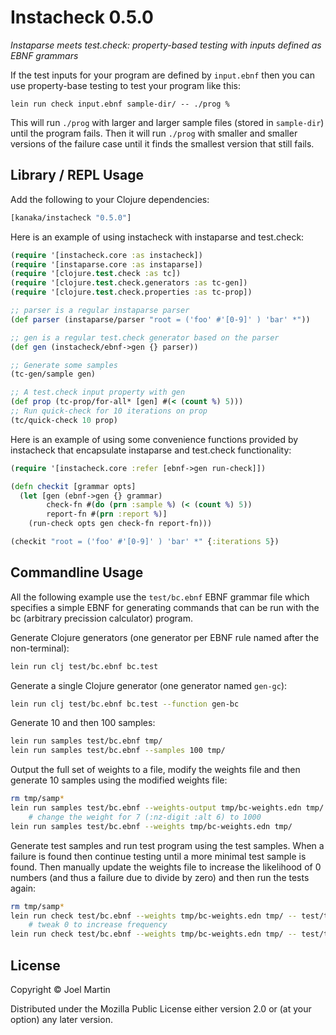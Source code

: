 # Instacheck 0.5.0

*Instaparse meets test.check: property-based testing with inputs defined as EBNF grammars*

If the test inputs for your program are defined by `input.ebnf` then
you can use property-base testing to test your program like this:

```
lein run check input.ebnf sample-dir/ -- ./prog %
```

This will run `./prog` with larger and larger sample files (stored in
`sample-dir`) until the program fails. Then it will run `./prog` with
smaller and smaller versions of the failure case until it finds the
smallest version that still fails.

## Library / REPL Usage

Add the following to your Clojure dependencies:

```clojure
[kanaka/instacheck "0.5.0"]
```

Here is an example of using instacheck with instaparse and test.check:

```clojure
(require '[instacheck.core :as instacheck])
(require '[instaparse.core :as instaparse])
(require '[clojure.test.check :as tc])
(require '[clojure.test.check.generators :as tc-gen])
(require '[clojure.test.check.properties :as tc-prop])

;; parser is a regular instaparse parser
(def parser (instaparse/parser "root = ('foo' #'[0-9]' ) 'bar' *"))

;; gen is a regular test.check generator based on the parser
(def gen (instacheck/ebnf->gen {} parser))

;; Generate some samples
(tc-gen/sample gen)

;; A test.check input property with gen
(def prop (tc-prop/for-all* [gen] #(< (count %) 5)))
;; Run quick-check for 10 iterations on prop
(tc/quick-check 10 prop)
```

Here is an example of using some convenience functions provided by
instacheck that encapsulate instaparse and test.check functionality:

```clojure
(require '[instacheck.core :refer [ebnf->gen run-check]])

(defn checkit [grammar opts]
  (let [gen (ebnf->gen {} grammar)
        check-fn #(do (prn :sample %) (< (count %) 5))
        report-fn #(prn :report %)]
    (run-check opts gen check-fn report-fn)))

(checkit "root = ('foo' #'[0-9]' ) 'bar' *" {:iterations 5})
```


## Commandline Usage

All the following example use the `test/bc.ebnf` EBNF grammar file
which specifies a simple EBNF for generating commands that can be run
with the bc (arbitrary precission calculator) program.

Generate Clojure generators (one generator per EBNF rule named after
the non-terminal):

```bash
lein run clj test/bc.ebnf bc.test
```

Generate a single Clojure generator (one generator named `gen-gc`):

```bash
lein run clj test/bc.ebnf bc.test --function gen-bc
```

Generate 10 and then 100 samples:

```bash
lein run samples test/bc.ebnf tmp/
lein run samples test/bc.ebnf --samples 100 tmp/
```

Output the full set of weights to a file, modify the weights file and
then generate 10 samples using the modified weights file:

```bash
rm tmp/samp*
lein run samples test/bc.ebnf --weights-output tmp/bc-weights.edn tmp/
    # change the weight for 7 (:nz-digit :alt 6) to 1000
lein run samples test/bc.ebnf --weights tmp/bc-weights.edn tmp/
```

Generate test samples and run test program using the test samples.
When a failure is found then continue testing until a more minimal
test sample is found. Then manually update the weights file to
increase the likelihood of 0 numbers (and thus a failure due to divide
by zero) and then run the tests again:

```bash
rm tmp/samp*
lein run check test/bc.ebnf --weights tmp/bc-weights.edn tmp/ -- test/testbc.sh -q %
    # tweak 0 to increase frequency
lein run check test/bc.ebnf --weights tmp/bc-weights.edn tmp/ -- test/testbc.sh -q %
```

## License

Copyright © Joel Martin

Distributed under the Mozilla Public License either version 2.0 or (at
your option) any later version.
